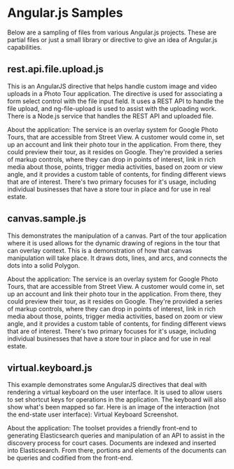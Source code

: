# Angular.js Samples

Below are a sampling of files from various Angular.js projects. These are partial files or just a small library or 
directive to give an idea of Angular.js capabilities. 

## rest.api.file.upload.js

This is an AngularJS directive that helps handle custom image and video uploads in a Photo Tour application. The 
directive is used for associating a form select control with the file input field. It uses a REST API to handle the 
file upload, and ng-file-upload is used to assist with the uploading work. There is a Node.js service that handles the 
REST API and uploaded file.

About the application: The service is an overlay system for Google Photo Tours, that are accessible from Street View. 
A customer would come in, set up an account and link their photo tour in the application. From there, they could
preview their tour, as it resides on Google. They're provided a series of markup controls, where they can drop in 
points of interest, link in rich media about those, points, trigger media activities, based on zoom or view angle, and
it provides a custom table of contents, for finding different views that are of interest. There's two primary focuses
for it's usage, including individual businesses that have a store tour in place and for use in real estate. 

## canvas.sample.js

This demonstrates the manipulation of a canvas. Part of the tour application where it is used allows for the dynamic 
drawing of regions in the tour that can overlay context. This is a demonstration of how that canvas manipulation will 
take place. It draws dots, lines, and arcs, and connects the dots into a solid Polygon.

About the application: The service is an overlay system for Google Photo Tours, that are accessible from Street View. 
A customer would come in, set up an account and link their photo tour in the application. From there, they could
preview their tour, as it resides on Google. They're provided a series of markup controls, where they can drop in 
points of interest, link in rich media about those, points, trigger media activities, based on zoom or view angle, and
it provides a custom table of contents, for finding different views that are of interest. There's two primary focuses
for it's usage, including individual businesses that have a store tour in place and for use in real estate. 


## virtual.keyboard.js

This example demonstrates some AngularJS directives that deal with rendering a virtual keyboard on the user interface. 
It is used to allow users to set shortcut keys for operations in the application. The keyboard will also show what's 
been mapped so far. Here is an image of the interaction (not the end-state user interface): Virtual Keyboard Screenshot.

About the application: The toolset provides a friendly front-end to generating Elasticsearch queries and manipulation
of an API to assist in the discovery process for court cases.  Documents are indexed and inserted into Elasticsearch. 
From there, portions and elements of the documents can be queries and codified from the front-end. 